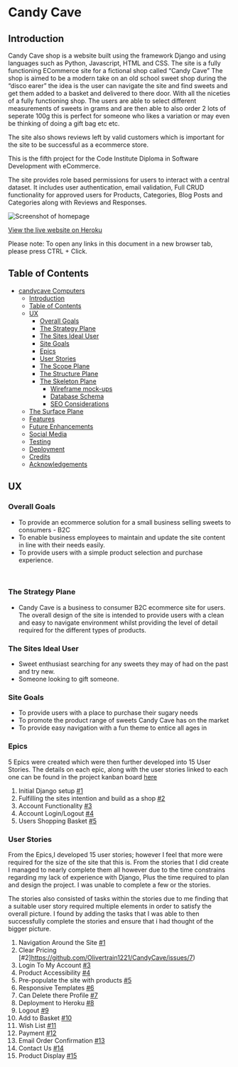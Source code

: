 # Candy Cave

## Introduction

Candy Cave shop is a website built using the framework Django and using languages such as Python, Javascript, HTML and CSS. The site is a fully functioning ECommerce site for a fictional shop called “Candy Cave” The shop is aimed to be a modern take on an old school sweet shop during the “disco earer” the idea is the user can navigate the site and find sweets and get them added to a basket and delivered to there door. With all the niceties of a fully functioning shop.
The users are able to select different measurements of sweets in grams and are then able to also order 2 lots of seperate 100g this is perfect for someone who likes a variation or may even be thinking of doing a gift bag etc etc.

The site also shows reviews left by valid customers which is important for the site to be successful as a ecommerce store.

This is the fifth project for the Code Institute Diploma in Software Development with eCommerce.

The site provides role based permissions for users to interact with a central dataset. It includes user authentication, email validation, Full CRUD functionality for approved users for Products, Categories, Blog Posts and Categories along with Reviews and Responses.

![Screenshot of homepage]()

[View the live website on Heroku](https://candycave-computers.herokuapp.com/)

Please note: To open any links in this document in a new browser tab, please press CTRL + Click.

## Table of Contents
- [candycave Computers](#candycave-computers)
  * [Introduction](#introduction)
  * [Table of Contents](#table-of-contents)
  * [UX](#ux)
    + [Overall Goals](#overall-goals)
    + [The Strategy Plane](#the-strategy-plane)
    + [The Sites Ideal User](#the-sites-ideal-user)
    + [Site Goals](#site-goals)
    + [Epics](#epics)
    + [User Stories](#user-stories)
    + [The Scope Plane](#the-scope-plane)
    + [The Structure Plane](#the-structure-plane)
    + [The Skeleton Plane](#the-skeleton-plane)
      + [Wireframe mock-ups](#wireframe-mock-ups)
      + [Database Schema](#database-schema)
      + [SEO Considerations](#seo-considerations)
  * [The Surface Plane](#the-surface-plane)
  * [Features](#features)
  * [Future Enhancements](#future-enhancements)
  * [Social Media](#social-media-marketing)
  * [Testing](#testing)
  * [Deployment](#deployment)
  * [Credits](#credits)
  * [Acknowledgements](#acknowledgements)

## UX

### Overall Goals
* To provide an ecommerce solution for a small business selling sweets to consumers - B2C
* To enable business employees to maintain and update the site content in line with their needs easily.
* To provide users with a simple product selection and purchase experience.

<br>

### The Strategy Plane
* Candy Cave is a business to consumer B2C ecommerce site for users. The overall design of the site is intended to provide users with a clean and easy to navigate environment whilst providing the level of detail required for the different types of products.

### The Sites Ideal User
* Sweet enthusiast searching for any sweets they may of had on the past and try new.
* Someone looking to gift someone.

### Site Goals

* To provide users with a place to purchase their sugary needs
* To promote the product range of sweets Candy Cave has on the market
* To provide easy navigation with a fun theme to entice all ages in

### Epics
5 Epics were created which were then further developed into 15 User Stories. The details on each epic, along with the user stories linked to each one can be found in the project kanban board [here](https://github.com/Olivertrain1221/CandyCave/issues)

1. Initial Django setup [#1](https://github.com/Olivertrain1221/CandyCave/issues/1)
2. Fulfilling the sites intention and build as a shop [#2](https://github.com/Olivertrain1221/CandyCave/issues/2)
3. Account Functionality [#3](https://github.com/Olivertrain1221/CandyCave/issues/3)
4. Account Login/Logout [#4](https://github.com/Olivertrain1221/CandyCave/issues/4)
5. Users Shopping Basket [#5](https://github.com/Olivertrain1221/CandyCave/issues/5)

### User Stories

From the Epics,I developed 15 user stories; however I feel that more were required for the size of the site that this is. From the stories that I did create I managed to nearly complete them all however due to the time constrains regarding my lack of experience with Django, Plus the time required to plan and design the project. I was unable to complete a few or the stories.

The stories also consisted of tasks within the stories due to me finding that a suitable user story required multiple elements in order to satisfy the overall picture. I found by adding the tasks that I was able to then successfully complete the stories and ensure that i had thought of the bigger picture.

1. Navigation Around the Site [#1](https://github.com/Olivertrain1221/CandyCave/issues/6)
2. Clear Pricing [#2]https://github.com/Olivertrain1221/CandyCave/issues/7)
3. Login To My Account [#3](https://github.com/Olivertrain1221/CandyCave/issues/8)
4. Product Accessibility [#4](https://github.com/Olivertrain1221/CandyCave/issues/9)
5. Pre-populate the site with products [#5](https://github.com/Olivertrain1221/CandyCave/issues/10)
6. Responsive Templates [#6](https://github.com/Olivertrain1221/CandyCave/issues/11)
7. Can Delete there Profile [#7](https://github.com/Olivertrain1221/CandyCave/issues/12)
8. Deployment to Heroku [#8](https://github.com/Olivertrain1221/CandyCave/issues/13)
9. Logout [#9](https://github.com/Olivertrain1221/CandyCave/issues/14)
10. Add to Basket [#10](https://github.com/Olivertrain1221/CandyCave/issues/15)
11. Wish List [#11](https://github.com/Olivertrain1221/CandyCave/issues/16)
12. Payment [#12](https://github.com/Olivertrain1221/CandyCave/issues/17)
13. Email Order Confirmation [#13](https://github.com/Olivertrain1221/CandyCave/issues/18)
14. Contact Us [#14](https://github.com/Olivertrain1221/CandyCave/issues/19)
15. Product Display [#15](https://github.com/Olivertrain1221/CandyCave/issues/20)